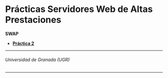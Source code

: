 # Prácticas Servidores Web de Altas Prestaciones

 __SWAP__
 * **[Práctica 2](https://github.com/antoniovj1/servidores_web_altas_prestaciones_ugr/tree/master/practicas/practica2)**

___
###### Universidad de Granada (UGR)
___
